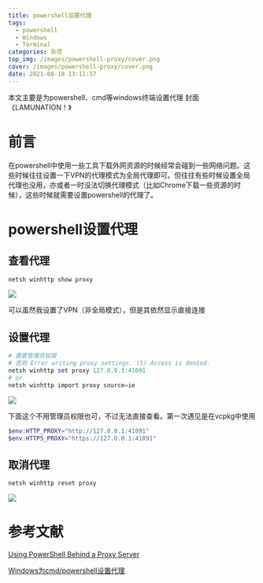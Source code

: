 ```yaml
---
title: powershell设置代理
tags:
  - powershell
  - Windows
  - Terminal
categories: 杂项
top_img: /images/powershell-proxy/cover.png
cover: /images/powershell-proxy/cover.png
date: 2021-08-18 13:11:57
---
```




本文主要是为powershell、cmd等windows终端设置代理
封面《LAMUNATION！》
<!--more-->

# 前言
在powershell中使用一些工具下载外网资源的时候经常会碰到一些网络问题。这些时候往往设置一下VPN的代理模式为全局代理即可。但往往有些时候设置全局代理也没用，亦或者一时没法切换代理模式（比如Chrome下载一些资源的时候），这些时候就需要设置powershell的代理了。

# powershell设置代理

## 查看代理
```powershell
netsh winhttp show proxy
```
![](/images/powershell-proxy/show-proxy.png)

可以虽然我设置了VPN（非全局模式），但是其依然显示直接连接

## 设置代理
```powershell
# 需要管理员权限
# 否则 Error writing proxy settings. (5) Access is denied.
netsh winhttp set proxy 127.0.0.1:41091
# or
netsh winhttp import proxy source=ie
```
![](/images/powershell-proxy/set-proxy.png)

下面这个不用管理员权限也可，不过无法直接查看。第一次遇见是在vcpkg中使用
```powershell
$env:HTTP_PROXY="http://127.0.0.1:41091"
$env:HTTPS_PROXY="https://127.0.0.1:41091"
```

## 取消代理
```powershell
netsh winhttp reset proxy
```
![](/images/powershell-proxy/reset-proxy.png)

# 参考文献
[Using PowerShell Behind a Proxy Server](http://woshub.com/using-powershell-behind-a-proxy/)

[Windows为cmd/powershell设置代理](https://www.jianshu.com/p/7d08b3c2be95)
